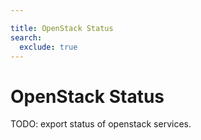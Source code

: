 ```yaml
---

title: OpenStack Status
search:
  exclude: true
---
```


# OpenStack Status

TODO: export status of openstack services.
